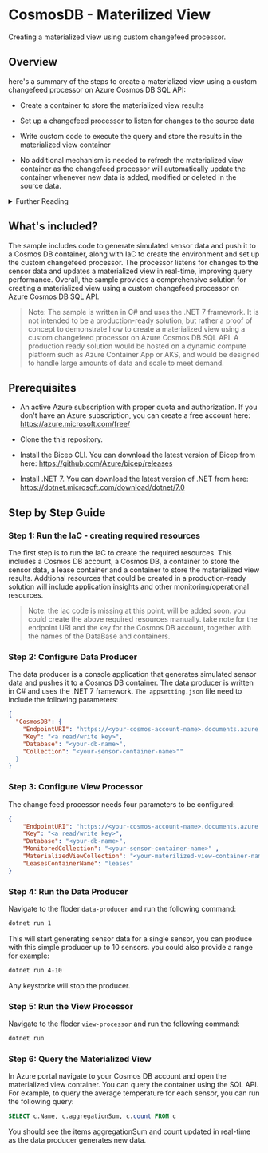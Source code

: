 # CosmosDB - Materilized View

Creating a materialized view using custom changefeed processor. 

## Overview

here's a summary of the steps to create a materialized view using a custom changefeed processor on Azure Cosmos DB SQL API: 

- Create a container to store the materialized view results

- Set up a changefeed processor to listen for changes to the source data

- Write custom code to execute the query and store the results in the materialized view container

- No additional mechanism is needed to refresh the materialized view container as the changefeed processor will automatically update the container whenever new data is added, modified or deleted in the source data.

<details>
<summary>Further Reading</summary>

Creating a materialized view using a custom changefeed processor is an effective way to streamline and optimize data processing workflows on Azure Cosmos DB SQL API. A materialized view is a precomputed summary of data that is stored in a container, making queries much faster and reducing the amount of processing power required to execute them. The custom changefeed processor listens for changes to the source data and updates the materialized view container accordingly, ensuring that the view stays up-to-date with the source data. 

To create a materialized view using a custom changefeed processor on Azure Cosmos DB SQL API, there are several steps that need to be followed. First, a container needs to be created to store the results of the materialized view. This container should have the same structure as the output of the query. 

Next, a changefeed processor needs to be set up to listen for changes to the source data. The Azure Cosmos DB Change Feed Processor library can be used to create the changefeed processor. 

Once the changefeed processor is set up, custom code needs to be written to execute the query and store the results in the materialized view container. This code will depend on the specific tools and frameworks being used and will involve connecting to the data source, executing the query, and writing the results to the materialized view container. 

Finally, no additional mechanism is needed to refresh the materialized view container as the changefeed processor will automatically update the container whenever new data is added, modified or deleted in the source data. 

Overall, creating a materialized view using a custom changefeed processor on Azure Cosmos DB SQL API can significantly improve query performance and optimize data processing workflows. By following the above steps and leveraging the right tools and frameworks, a robust and efficient system can be created for storing and querying data.

</details>

## What's included?

The sample includes code to generate simulated sensor data and push it to a Cosmos DB container, along with IaC to create the environment and set up the custom changefeed processor. The processor listens for changes to the sensor data and updates a materialized view in real-time, improving query performance. Overall, the sample provides a comprehensive solution for creating a materialized view using a custom changefeed processor on Azure Cosmos DB SQL API.

> Note: The sample is written in C# and uses the .NET 7 framework. It is not intended to be a production-ready solution, but rather a proof of concept to demonstrate how to create a materialized view using a custom changefeed processor on Azure Cosmos DB SQL API. A production ready solution would be hosted on a dynamic compute platform such as Azure Container App or AKS, and would be designed to handle large amounts of data and scale to meet demand. 

## Prerequisites

- An active Azure subscription with proper quota and authorization. If you don't have an Azure subscription, you can create a free account here: https://azure.microsoft.com/free/

- Clone the this repository.

- Install the Bicep CLI. You can download the latest version of Bicep from here: https://github.com/Azure/bicep/releases

- Install .NET 7. You can download the latest version of .NET from here: https://dotnet.microsoft.com/download/dotnet/7.0 


## Step by Step Guide

### Step 1: Run the IaC - creating required resources

The first step is to run the IaC to create the required resources. This includes a Cosmos DB account, a Cosmos DB, a container to store the sensor data, a lease container and a container to store the materialized view results. Addtional resources that could be created in a production-ready solution will include application insights and other monitoring/operational resources.

> Note: the iac code is missing at this point, will be added soon. you could create the above required resources manually. take note for the endpoint URI and the key for the Cosmos DB account, together with the names of the DataBase and containers.

### Step 2: Configure Data Producer

The data producer is a console application that generates simulated sensor data and pushes it to a Cosmos DB container. The data producer is written in C# and uses the .NET 7 framework. `The appsetting.json` file need to include the following parameters:

```json
{  
  "CosmosDB": {  
    "EndpointURI": "https://<your-cosmos-account-name>.documents.azure.com:443/",  
    "Key": "<a read/write key>",  
    "Database": "<your-db-name>",  
    "Collection": "<your-sensor-container-name>""  
  }  
} 
```
### Step 3: Configure View Processor

The change feed processor needs four parameters to be configured:

```json
{    
    "EndpointURI": "https://<your-cosmos-account-name>.documents.azure.com:443/",  
    "Key": "<a read/write key>",
    "Database": "<your-db-name>",  
    "MonitoredCollection": "<your-sensor-container-name>" ,
    "MaterializedViewCollection": "<your-materilized-view-container-name>" ,
    "LeasesContainerName": "leases"  
} 
```

### Step 4: Run the Data Producer

Navigate to the floder `data-producer` and run the following command:

```bash
dotnet run 1 
```
This will start generating sensor data for a single sensor, you can produce with this simple producer up to 10 sensors. you could also provide a range for example:

```bash
dotnet run 4-10 
```

Any keystorke will stop the producer.

### Step 5: Run the View Processor

Navigate to the floder `view-processor` and run the following command:

```bash
dotnet run 
```

### Step 6: Query the Materialized View

In Azure portal navigate to your Cosmos DB account and open the materialized view container. You can query the container using the SQL API. For example, to query the average temperature for each sensor, you can run the following query:

```sql
SELECT c.Name, c.aggregationSum, c.count FROM c
```

You should see the items aggregationSum and count updated in real-time as the data producer generates new data.

